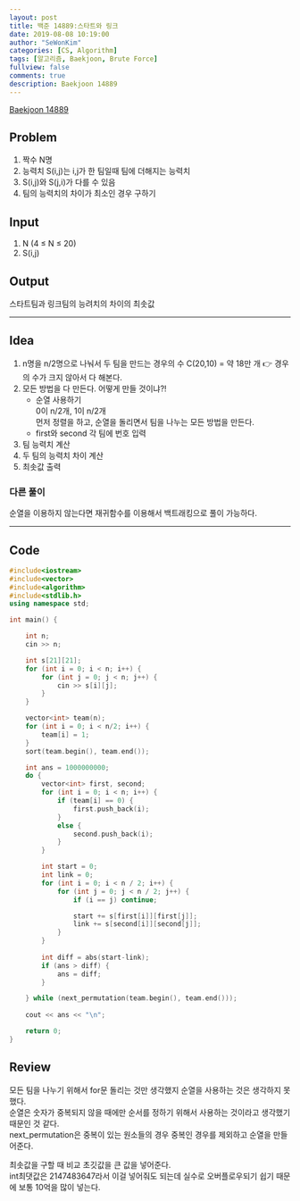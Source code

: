 ```yaml
---
layout: post
title: 백준 14889:스타트와 링크
date: 2019-08-08 10:19:00
author: "SeWonKim"
categories: [CS, Algorithm]
tags: [알고리즘, Baekjoon, Brute Force]
fullview: false
comments: true
description: Baekjoon 14889
---
```


[Baekjoon 14889](https://www.acmicpc.net/problem/14889)         


## Problem
  1. 짝수 N명
  2. 능력치 S(i,j)는 i,j가 한 팀일때 팀에 더해지는 능력치
  3. S(i,j)와 S(j,i)가 다를 수 있음
  4. 팀의 능력치의 차이가 최소인 경우 구하기


## Input
  1. N (4 ≤ N ≤ 20)
  2. S(i,j)


## Output
  스타트팀과 링크팀의 능려치의 차이의 최솟값



------


## Idea
  1. n명을 n/2명으로 나눠서 두 팀을 만드는 경우의 수 C(20,10) = 약 18만 개 👉 경우의 수가 크지 않아서 다 해본다.
  2. 모든 방법을 다 만든다. 어떻게 만들 것이냐?!    
        * 순열 사용하기     
        0이 n/2개, 1이 n/2개     
        먼저 정렬을 하고, 순열을 돌리면서 팀을 나누는 모든 방법을 만든다.
        * first와 second 각 팀에 번호 입력
  3. 팀 능력치 계산
  4. 두 팀의 능력치 차이 계산
  5. 최솟값 출력


### 다른 풀이
  순열을 이용하지 않는다면 재귀함수를 이용해서 백트래킹으로 풀이 가능하다.

------



## Code
```cpp
#include<iostream>
#include<vector>
#include<algorithm>
#include<stdlib.h>
using namespace std;

int main() {

	int n;
	cin >> n;

	int s[21][21];
	for (int i = 0; i < n; i++) {
		for (int j = 0; j < n; j++) {
			cin >> s[i][j];
		}
	}

	vector<int> team(n);
	for (int i = 0; i < n/2; i++) {
		team[i] = 1;
	}
	sort(team.begin(), team.end());

	int ans = 1000000000;
	do {
		vector<int> first, second;
		for (int i = 0; i < n; i++) {
			if (team[i] == 0) {
				first.push_back(i);
			}
			else {
				second.push_back(i);
			}
		}

		int start = 0;
		int link = 0;
		for (int i = 0; i < n / 2; i++) {
			for (int j = 0; j < n / 2; j++) {
				if (i == j) continue;

				start += s[first[i]][first[j]];
				link += s[second[i]][second[j]];
			}
		}
		
		int diff = abs(start-link);
		if (ans > diff) {
			ans = diff;
		}

	} while (next_permutation(team.begin(), team.end()));
	
	cout << ans << "\n";

	return 0;
}
``` 



## Review
  모든 팀을 나누기 위해서 for문 돌리는 것만 생각했지 순열을 사용하는 것은 생각하지 못했다.     
  순열은 숫자가 중복되지 않을 때에만 순서를 정하기 위해서 사용하는 것이라고 생각했기 때문인 것 같다.     
  next_permutation은 중복이 있는 원소들의 경우 중복인 경우를 제외하고 순열을 만들어준다.
  
  최솟값을 구할 때 비교 초깃값을 큰 값을 넣어준다.     
  int최댓값은 2147483647라서 이걸 넣어줘도 되는데 실수로 오버플로우되기 쉽기 때문에 보통 10억을 많이 넣는다.
